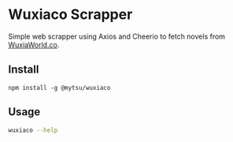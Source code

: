 # Wuxiaco Scrapper

Simple web scrapper using Axios and Cheerio to fetch novels from [WuxiaWorld.co](wuxiaworld.com).

## Install

```console
npm install -g @mytsu/wuxiaco
```

## Usage

```sh
wuxiaco --help
```
